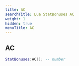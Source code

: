 ```yaml
---
title: AC
searchTitle: Lua StatBonuses AC
weight: 1
hidden: true
menuTitle: AC
---
```

## AC
```lua
StatBonuses:AC(); -- number
```